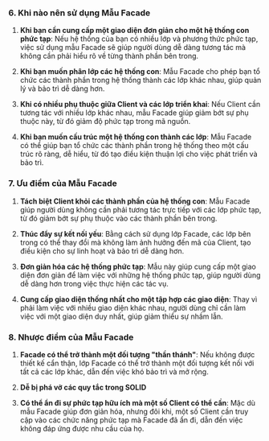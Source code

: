 ### 6. Khi nào nên sử dụng Mẫu Facade

1. **Khi bạn cần cung cấp một giao diện đơn giản cho một hệ thống con phức tạp**: Nếu hệ thống của bạn có nhiều lớp và phương thức phức tạp, việc sử dụng mẫu Facade sẽ giúp người dùng dễ dàng tương tác mà không cần phải hiểu rõ về từng thành phần bên trong.

2. **Khi bạn muốn phân lớp các hệ thống con**: Mẫu Facade cho phép bạn tổ chức các thành phần trong hệ thống thành các lớp khác nhau, giúp quản lý và bảo trì dễ dàng hơn.

3. **Khi có nhiều phụ thuộc giữa Client và các lớp triển khai**: Nếu Client cần tương tác với nhiều lớp khác nhau, mẫu Facade giúp giảm bớt sự phụ thuộc này, từ đó giảm độ phức tạp trong mã nguồn.

4. **Khi bạn muốn cấu trúc một hệ thống con thành các lớp**: Mẫu Facade có thể giúp bạn tổ chức các thành phần trong hệ thống theo một cấu trúc rõ ràng, dễ hiểu, từ đó tạo điều kiện thuận lợi cho việc phát triển và bảo trì.

### 7. Ưu điểm của Mẫu Facade

1. **Tách biệt Client khỏi các thành phần của hệ thống con**: Mẫu Facade giúp người dùng không cần phải tương tác trực tiếp với các lớp phức tạp, từ đó giảm bớt sự phụ thuộc vào các thành phần bên trong.

2. **Thúc đẩy sự kết nối yếu**: Bằng cách sử dụng lớp Facade, các lớp bên trong có thể thay đổi mà không làm ảnh hưởng đến mã của Client, tạo điều kiện cho sự linh hoạt và bảo trì dễ dàng hơn.

3. **Đơn giản hóa các hệ thống phức tạp**: Mẫu này giúp cung cấp một giao diện đơn giản để làm việc với những hệ thống phức tạp, giúp người dùng dễ dàng hơn trong việc thực hiện các tác vụ.

4. **Cung cấp giao diện thống nhất cho một tập hợp các giao diện**: Thay vì phải làm việc với nhiều giao diện khác nhau, người dùng chỉ cần làm việc với một giao diện duy nhất, giúp giảm thiểu sự nhầm lẫn.

### 8. Nhược điểm của Mẫu Facade

1. **Facade có thể trở thành một đối tượng "thần thánh"**: Nếu không được thiết kế cẩn thận, lớp Facade có thể trở thành một đối tượng kết nối với tất cả các lớp khác, dẫn đến việc khó bảo trì và mở rộng.

2. **Dễ bị phá vỡ các quy tắc trong SOLID**

3. **Có thể ẩn đi sự phức tạp hữu ích mà một số Client có thể cần**: Mặc dù mẫu Facade giúp đơn giản hóa, nhưng đôi khi, một số Client cần truy cập vào các chức năng phức tạp mà Facade đã ẩn đi, dẫn đến việc không đáp ứng được nhu cầu của họ.
